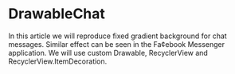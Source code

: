 # DrawableChat
In this article we will reproduce fixed gradient background for chat messages. 
Similar effect can be seen in the Fa¢ebook Messenger application. We will use custom Drawable, 
RecyclerView and RecyclerView.ItemDecoration.
